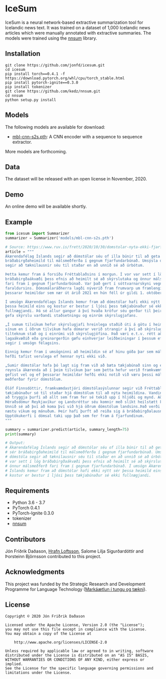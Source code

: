 # IceSum
IceSum is a neural network-based extractive summarization tool for Icelandic news text. It was trained on a dataset
of 1,000 Icelandic news articles which were manually annotated with extractive summaries. The models were trained
using the [nnsum](https://github.com/kedz/nnsum) library.

## Installation
```
git clone https://github.com/jonfd/icesum.git
cd icesum
pip install torch==0.4.1 -f https://download.pytorch.org/whl/cpu/torch_stable.html
pip install pytorch-ignite==0.3.0
pip install tokenizer
git clone https://github.com/kedz/nnsum.git
cd nnsum
python setup.py install
```

## Models
The following models are available for download:
* [mbl-cnn-s2s.pth](https://www.dropbox.com/s/m74x0vcenvow7i3/mbl-cnn-s2s.pth?dl=0): A CNN encoder with a sequence to sequence extractor.

More models are forthcoming.

## Data
The dataset will be released with an open license in November, 2020.

## Demo
An online demo will be available shortly.

## Example
```python
from icesum import Summarizer
summarizer = Summarizer('models/mbl-cnn-s2s.pth')

# Source: https://www.ruv.is/frett/2020/10/30/domstolar-nyta-ekki-fjarfundarbunad-sem-skyldi
article = """
Ákærendafélag Íslands segir að dómstólar séu of illa búnir til að geta nýtt sér
bráðabirgðaheimild til málsmeðferða í gegnum fjarfundarbúnað. Umsýsla dómstóla
segir að tæknilausnir séu til staðar en að unnið sé að úrbótum.

Þetta kemur fram á forsíðu Fréttablaðsins í morgun. Í vor var sett í lög
bráðabirgðaákvæði þess efnis að heimilt sé að skýrslutaka og önnur málsmeðferð
fari fram í gegnum fjarfundarbúnað. Var það gert í sóttvarnarskyni vegna
faraldursins. Dómsmálaráðherra lagði nýverið fram frumvarp um framlengingu
þessarar heimildar sem nær út árið 2021 en hún féll úr gildi 1. október. 

Í umsögn Ákærendafélags Íslands kemur fram að dómstólar hafi ekki nýtt sér
þessa heimild eins og kostur er bestur í ljósi þess tækjabúnaður sé ekki
fullnægjandi. Þá sé allur gangur á því hvaða kröfur séu gerðar til þeirra sem
gefa skýrslu varðandi staðsetningu og einrúm skýrslugjafans. 

„Í sumum tilvikum hefur skýrslugjafi hreinlega staðið úti á götu í heimabæ
sínum en í öðrum tilvikum hafa dómarar verið strangir á því að skýrslugjafi sé á
tilteknum stað og í einrúmi við skýrslugjöfina. Það væri e.t.v. rétt að
lagaákvæðið eða greinargerðin gæfu einhverjar leiðbeiningar í þessum efnum.“
segir í umsögn félagsins.

Einnig kemur fram í umsögninni að heimildin sé af hinu góða þar sem málsmeðferð
hefði tafist verulega ef hennar nyti ekki við. 

„Sumir dómstólar hafa þó lagt sig fram við að bæta tækjabúnað sinn og er það
reynsla ákærenda að í þeim tilvikum þar sem þetta hefur verið framkvæmt hafi það
gefist vel og ef þessarar heimildar hefði ekki notið við væru þessi mál enn til
meðferðar fyrir dómstólum.

Ólöf Finnsdóttir, framkvæmdastjóri dómstólasýslunnar segir við Fréttablaðið að
tækjabúnaður sé til staðar hjá dómstólum til að nýta heimildina. Vandinn sé sá
að tryggja þurfi að allt sem fram fer sé tekið upp í hljóði og mynd. Aðeins
Héraðsdómur Reykjavíkur og Landsréttur séu komnir með slíkt heilstætt kerfi.
Unnið sé að því að koma því við hjá öðrum dómstólum landsins.Það verði gert á
næstu vikum og mánuðum. Þeir hafi þurft að reiða sig á bráðabirgðalausn.
Upptökukerfi í dómsal taki upp það sem fer fram á fjarfundinum.
"""

summary = summarizer.predict(article, summary_length=75)
print(summary)

# Output:
# Ákærendafélag Íslands segir að dómstólar séu of illa búnir til að geta nýtt
# sér bráðabirgðaheimild til málsmeðferða í gegnum fjarfundarbúnað. Umsýsla
# dómstóla segir að tæknilausnir séu til staðar en að unnið sé að úrbótum. Í vor
# var sett í lög bráðabirgðaákvæði þess efnis að heimilt sé að skýrslutaka og
# önnur málsmeðferð fari fram í gegnum fjarfundarbúnað. Í umsögn Ákærendafélags
# Íslands kemur fram að dómstólar hafi ekki nýtt sér þessa heimild eins og
# kostur er bestur í ljósi þess tækjabúnaður sé ekki fullnægjandi.
```

## Requirements
* Python 3.6 - 3.7
* PyTorch 0.4.1
* PyTorch-Ignite 0.3.0
* tokenizer
* [nnsum](https://github.com/kedz/nnsum)

## Contributors
Jón Friðrik Daðason, [Hrafn Loftsson](http://www.ru.is/kennarar/hrafn/), Salome Lilja Sigurðardóttir and Þorsteinn Björnsson contributed to this project.

## Acknowledgments
This project was funded by the Strategic Research and Development Programme for Language Technology 
([Markáætlun í tungu og tækni](https://www.rannis.is/sjodir/rannsoknir/markaaetlun-i-tungu-og-taekni/markaaetlun-i-tungu-og-taekni)).

## License
    Copyright © 2020 Jón Friðrik Daðason

    Licensed under the Apache License, Version 2.0 (the "License");
    you may not use this file except in compliance with the License.
    You may obtain a copy of the License at

        http://www.apache.org/licenses/LICENSE-2.0

    Unless required by applicable law or agreed to in writing, software
    distributed under the License is distributed on an "AS IS" BASIS,
    WITHOUT WARRANTIES OR CONDITIONS OF ANY KIND, either express or implied.
    See the License for the specific language governing permissions and
    limitations under the License.
